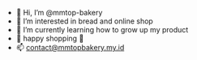 - 👋 Hi, I’m @mmtop-bakery
- 👀 I’m interested in bread and online shop
- 🌱 I’m currently learning how to grow up my product
- 💞️ happy shopping 🛒 
- 📫 contact@mmtopbakery.my.id

<!---
mmtop-bakery/mmtop-bakery is a ✨ special ✨ repository because its `README.md` (this file) appears on your GitHub profile.
You can click the Preview link to take a look at your changes.
--->

